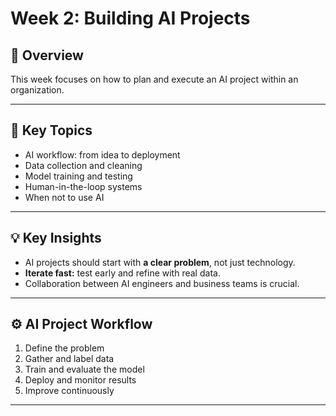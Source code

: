 # Week 2: Building AI Projects

## 📘 Overview
This week focuses on how to plan and execute an AI project within an organization.

---

## 🧠 Key Topics
- AI workflow: from idea to deployment
- Data collection and cleaning
- Model training and testing
- Human-in-the-loop systems
- When not to use AI

---

## 💡 Key Insights
- AI projects should start with **a clear problem**, not just technology.
- **Iterate fast:** test early and refine with real data.
- Collaboration between AI engineers and business teams is crucial.

---

## ⚙️ AI Project Workflow
1. Define the problem  
2. Gather and label data  
3. Train and evaluate the model  
4. Deploy and monitor results  
5. Improve continuously

---
